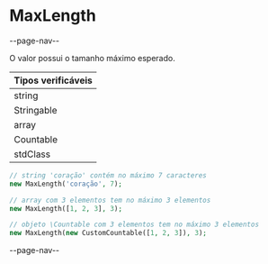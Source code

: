 # MaxLength

--page-nav--

O valor possui o tamanho máximo esperado.

| Tipos verificáveis |
|:--                 |
| string             |
| Stringable         |
| array              |
| Countable          |
| stdClass           |

```php
// string 'coração' contém no máximo 7 caracteres
new MaxLength('coração', 7);

// array com 3 elementos tem no máximo 3 elementos
new MaxLength([1, 2, 3], 3);

// objeto \Countable com 3 elementos tem no máximo 3 elementos
new MaxLength(new CustomCountable([1, 2, 3]), 3);
```

--page-nav--
